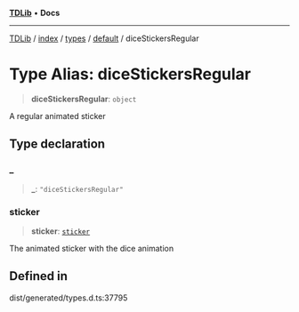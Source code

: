 [**TDLib**](../../../../../../README.md) • **Docs**

***

[TDLib](../../../../../../modules.md) / [index](../../../../../README.md) / [types](../../../README.md) / [default](../README.md) / diceStickersRegular

# Type Alias: diceStickersRegular

> **diceStickersRegular**: `object`

A regular animated sticker

## Type declaration

### \_

> **\_**: `"diceStickersRegular"`

### sticker

> **sticker**: [`sticker`](sticker.md)

The animated sticker with the dice animation

## Defined in

dist/generated/types.d.ts:37795
